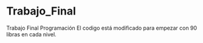 # Trabajo_Final
Trabajo Final Programación
El codigo está modificado para empezar con 90 libras en cada nivel.
